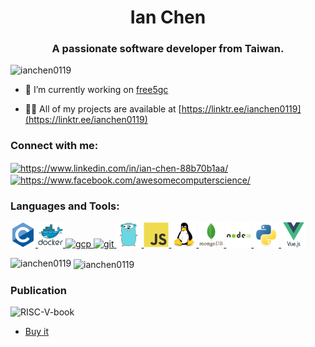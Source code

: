 <h1 align="center">Ian Chen</h1>
<h3 align="center">A passionate software developer from Taiwan.</h3>

<p align="left"> <img src="https://komarev.com/ghpvc/?username=ianchen0119&label=Profile%20views&color=0e75b6&style=flat" alt="ianchen0119" /> </p>

- 🔭 I’m currently working on [free5gc](https://github.com/free5gc/free5gc)

- 👨‍💻 All of my projects are available at [https://linktr.ee/ianchen0119](https://linktr.ee/ianchen0119)

<h3 align="left">Connect with me:</h3>
<p align="left">
<a href="https://www.linkedin.com/in/ian-chen-88b70b1aa/" target="blank"><img align="center" src="https://raw.githubusercontent.com/rahuldkjain/github-profile-readme-generator/master/src/images/icons/Social/linked-in-alt.svg" alt="https://www.linkedin.com/in/ian-chen-88b70b1aa/" height="30" width="40" /></a>
<a href="https://www.facebook.com/awesomecomputerscience/" target="blank"><img align="center" src="https://raw.githubusercontent.com/rahuldkjain/github-profile-readme-generator/master/src/images/icons/Social/facebook.svg" alt="https://www.facebook.com/awesomecomputerscience/" height="30" width="40" /></a>
</p>

<h3 align="left">Languages and Tools:</h3>
<p align="left"> <a href="https://www.cprogramming.com/" target="_blank" rel="noreferrer"> <img src="https://raw.githubusercontent.com/devicons/devicon/master/icons/c/c-original.svg" alt="c" width="40" height="40"/> </a> <a href="https://www.docker.com/" target="_blank" rel="noreferrer"> <img src="https://raw.githubusercontent.com/devicons/devicon/master/icons/docker/docker-original-wordmark.svg" alt="docker" width="40" height="40"/> </a> <a href="https://cloud.google.com" target="_blank" rel="noreferrer"> <img src="https://www.vectorlogo.zone/logos/google_cloud/google_cloud-icon.svg" alt="gcp" width="40" height="40"/> </a> <a href="https://git-scm.com/" target="_blank" rel="noreferrer"> <img src="https://www.vectorlogo.zone/logos/git-scm/git-scm-icon.svg" alt="git" width="40" height="40"/> </a> <a href="https://golang.org" target="_blank" rel="noreferrer"> <img src="https://raw.githubusercontent.com/devicons/devicon/master/icons/go/go-original.svg" alt="go" width="40" height="40"/> </a> <a href="https://developer.mozilla.org/en-US/docs/Web/JavaScript" target="_blank" rel="noreferrer"> <img src="https://raw.githubusercontent.com/devicons/devicon/master/icons/javascript/javascript-original.svg" alt="javascript" width="40" height="40"/> </a> <a href="https://www.linux.org/" target="_blank" rel="noreferrer"> <img src="https://raw.githubusercontent.com/devicons/devicon/master/icons/linux/linux-original.svg" alt="linux" width="40" height="40"/> </a> <a href="https://www.mongodb.com/" target="_blank" rel="noreferrer"> <img src="https://raw.githubusercontent.com/devicons/devicon/master/icons/mongodb/mongodb-original-wordmark.svg" alt="mongodb" width="40" height="40"/> </a> <a href="https://nodejs.org" target="_blank" rel="noreferrer"> <img src="https://raw.githubusercontent.com/devicons/devicon/master/icons/nodejs/nodejs-original-wordmark.svg" alt="nodejs" width="40" height="40"/> </a> <a href="https://www.python.org" target="_blank" rel="noreferrer"> <img src="https://raw.githubusercontent.com/devicons/devicon/master/icons/python/python-original.svg" alt="python" width="40" height="40"/> </a> <a href="https://vuejs.org/" target="_blank" rel="noreferrer"> <img src="https://raw.githubusercontent.com/devicons/devicon/master/icons/vuejs/vuejs-original-wordmark.svg" alt="vuejs" width="40" height="40"/> </a> </p>

<p><img align="left" src="https://github-readme-stats.vercel.app/api/top-langs?username=ianchen0119&show_icons=true&locale=en&layout=compact" alt="ianchen0119" /></p>

<p>&nbsp;<img align="center" src="https://github-readme-stats.vercel.app/api?username=ianchen0119&show_icons=true&locale=en" alt="ianchen0119" /></p>

### Publication

![RISC-V-book](https://user-images.githubusercontent.com/42661015/185540971-3007881c-02ec-4b41-984b-ccb946466243.jpg)

- [Buy it](https://www.tenlong.com.tw/products/9786263332188?list_name=p-r-zh_tw)

